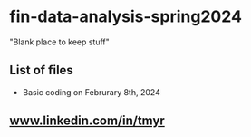 # fin-data-analysis-spring2024
"Blank place to keep stuff"

## List of files
- Basic coding on Februrary 8th, 2024

## www.linkedin.com/in/tmyr


